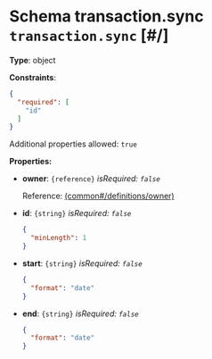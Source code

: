 # Schema transaction.sync `transaction.sync`  [#/]


**Type**: object





**Constraints**:

```json
{
  "required": [
    "id"
  ]
}
```


Additional properties allowed: `true`


**Properties:**


 - **owner**: `{reference}` *isRequired: `false`* 
    
    Reference: <a href="common.md#/definitions/owner">  (common#/definitions/owner)</a>
    
 - **id**: `{string}` *isRequired: `false`* 
    ```json
    {
      "minLength": 1
    }
    ```
    
 - **start**: `{string}` *isRequired: `false`* 
    ```json
    {
      "format": "date"
    }
    ```
    
 - **end**: `{string}` *isRequired: `false`* 
    ```json
    {
      "format": "date"
    }
    ```
    
